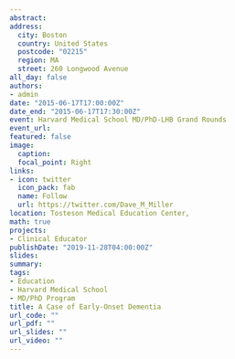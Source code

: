```yaml
---
abstract:
address:
  city: Boston
  country: United States
  postcode: "02215"
  region: MA
  street: 260 Longwood Avenue
all_day: false
authors: 
- admin
date: "2015-06-17T17:00:00Z"
date_end: "2015-06-17T17:30:00Z"
event: Harvard Medical School MD/PhD-LHB Grand Rounds
event_url: 
featured: false
image:
  caption: 
  focal_point: Right
links:
- icon: twitter
  icon_pack: fab
  name: Follow
  url: https://twitter.com/Dave_M_Miller
location: Tosteson Medical Education Center,
math: true
projects:
- Clinical Educator
publishDate: "2019-11-28T04:00:00Z"
slides:  
summary: 
tags:
- Education
- Harvard Medical School
- MD/PhD Program
title: A Case of Early-Onset Dementia
url_code: ""
url_pdf: ""
url_slides: ""
url_video: ""
---
```

